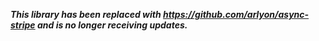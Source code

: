 
**_This library has been replaced with https://github.com/arlyon/async-stripe and is no longer receiving updates._**
